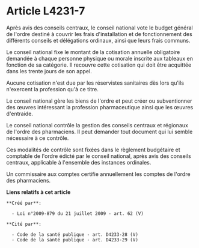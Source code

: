 # Article L4231-7

Après avis des conseils centraux, le conseil national vote le budget général de l'ordre destiné à couvrir les frais
d'installation et de fonctionnement des différents conseils et délégations ordinaux, ainsi que leurs frais communs. 

Le conseil national fixe le montant de la cotisation annuelle obligatoire demandée à chaque personne physique ou morale
inscrite aux tableaux en fonction de sa catégorie. Il recouvre cette cotisation qui doit être acquittée dans les trente jours
de son appel. 

Aucune cotisation n'est due par les réservistes sanitaires dès lors qu'ils n'exercent la profession qu'à ce titre. 

Le conseil national gère les biens de l'ordre et peut créer ou subventionner des œuvres intéressant la profession
pharmaceutique ainsi que les œuvres d'entraide. 

Le conseil national contrôle la gestion des conseils centraux et régionaux de l'ordre des pharmaciens. Il peut demander tout
document qui lui semble nécessaire à ce contrôle. 

Ces modalités de contrôle sont fixées dans le règlement budgétaire et comptable de l'ordre édicté par le conseil national,
après avis des conseils centraux, applicable à l'ensemble des instances ordinales. 

Un commissaire aux comptes certifie annuellement les comptes de l'ordre des pharmaciens.

**Liens relatifs à cet article**

	**Créé par**:

	  - Loi n°2009-879 du 21 juillet 2009 - art. 62 (V)

	**Cité par**:

	  - Code de la santé publique - art. D4233-28 (V)
	  - Code de la santé publique - art. D4233-29 (V)
